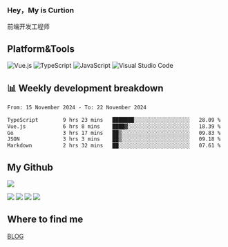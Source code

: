 ### Hey，My is Curtion
前端开发工程师
## Platform&Tools

![Vue.js](https://img.shields.io/badge/-Vue.js-4FC08D?style=flat-square&logo=Vue.js&logoColor=white)
![TypeScript](https://img.shields.io/badge/-TypeScript-007ACC?style=flat-square&logo=typescript&logoColor=white)
![JavaScript](https://img.shields.io/badge/-JavaScript-F7DF1E?style=flat-square&logo=javascript&logoColor=black)
![Visual Studio Code](https://img.shields.io/badge/-VSCode-007ACC?style=flat-square&logo=Visual-Studio-Code&logoColor=white)

## 📊 Weekly development breakdown

<!--START_SECTION:waka-->

```txt
From: 15 November 2024 - To: 22 November 2024

TypeScript        9 hrs 23 mins   ███████░░░░░░░░░░░░░░░░░░   28.09 %
Vue.js            6 hrs 8 mins    ████▓░░░░░░░░░░░░░░░░░░░░   18.39 %
Go                3 hrs 17 mins   ██▒░░░░░░░░░░░░░░░░░░░░░░   09.83 %
JSON              3 hrs 3 mins    ██▒░░░░░░░░░░░░░░░░░░░░░░   09.18 %
Markdown          2 hrs 32 mins   ██░░░░░░░░░░░░░░░░░░░░░░░   07.61 %
```

<!--END_SECTION:waka-->

## My Github

![](http://github-profile-summary-cards.vercel.app/api/cards/profile-details?username=curtion&theme=nord_bright)

![](http://github-profile-summary-cards.vercel.app/api/cards/stats?username=curtion&theme=nord_bright)
![](http://github-profile-summary-cards.vercel.app/api/cards/productive-time?username=curtion&theme=nord_bright&utcOffset=8)
![](http://github-profile-summary-cards.vercel.app/api/cards/repos-per-language?username=curtion&theme=nord_bright)
![](http://github-profile-summary-cards.vercel.app/api/cards/most-commit-language?username=curtion&theme=nord_bright)

## Where to find me

[BLOG](https://blog.3gxk.net)
